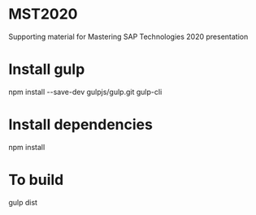 # MST2020

Supporting material for Mastering SAP Technologies 2020 presentation

# Install gulp

npm install --save-dev gulpjs/gulp.git gulp-cli

# Install dependencies

npm install

# To build

gulp dist
